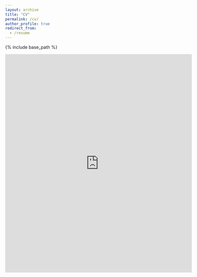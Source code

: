 ```yaml
---
layout: archive
title: "CV"
permalink: /cv/
author_profile: true
redirect_from:
  - /resume
---
```


{% include base_path %}

<embed src="http://aliceraffaele.github.io/files/RaffaeleAlice_AcademicCV.pdf" width="600" height="700" type='application/pdf'>
